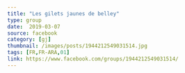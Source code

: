 ```yaml
---
title: "Les gilets jaunes de belley"
type: group
date:  2019-03-07
source: facebook
category: [gj]
thumbnail: /images/posts/1944212549031514.jpg
tags: [FR,FR-ARA,01]
link: https://www.facebook.com/groups/1944212549031514/
---
```


